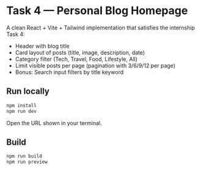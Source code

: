 # Task 4 — Personal Blog Homepage

A clean React + Vite + Tailwind implementation that satisfies the internship Task 4:

- Header with blog title
- Card layout of posts (title, image, description, date)
- Category filter (Tech, Travel, Food, Lifestyle, All)
- Limit visible posts per page (pagination with 3/6/9/12 per page)
- Bonus: Search input filters by title keyword

## Run locally

```bash
npm install
npm run dev
```

Open the URL shown in your terminal.

## Build

```bash
npm run build
npm run preview
```
